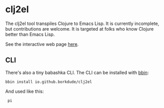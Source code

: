 # clj2el

The clj2el tool transpiles Clojure to Emacs Lisp. It is currently incomplete,
but contributions are welcome. It is targeted at folks who know Clojure better
than Emacs Lisp.

See the interactive web page [here](https://borkdude.github.io/clj2el/).

## CLI

There's also a tiny babashka CLI. The CLI can be installed with [bbin]:

    bbin install io.github.borkdude/clj2el

And used like this:

     pi

[bbin]: https://github.com/babashka/bbin
